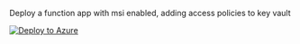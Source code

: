 Deploy a function app with msi enabled, adding access policies to key vault

[![Deploy to Azure](https://azuredeploy.net/deploybutton.png)](https://azuredeploy.net/?repository=https://github.com/jerryjren/azure-arm/tree/master/function_app_msi_key_vault)
